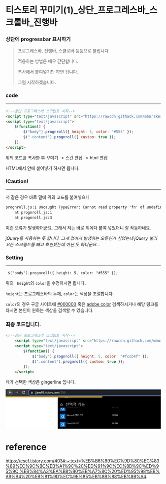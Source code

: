 

# 티스토리 꾸미기(1)_상단_프로그레스바_스크롤바_진행바

### 상단에 progressbar 표시하기

> 프로그레스바, 진행바, 스클로바 등등으로 불립니다.
>
> 적용하는 방법은 매우 간단합니다.
>
> 복사해서 붙여넣기만 하면 됩니다.
>
> 그럼 시작하겠습니다.



### code

---



```html
<!--상단 프로그레스바 스크립트 시작--> 
<script type="text/javascript" src="https://rawcdn.githack.com/mburakerman/prognroll/0feda211643153bce2c69de32ea1b39cdc64ffbe/src/prognroll.js"></script> 
<script type="text/javascript"> 
    $(function() { 
        $("body").prognroll({ height: 5, color: "#555" }); 			
        $(".content").prognroll({ custom: true });
    }); 
</script>
```

위의 코드를 복사한 후 꾸미기 -> 스킨 편집 -> html 편집

HTML에서 <head> 안에 붙여넣기 하시면 됩니다.

### !Caution!

---



저 같은 경우 <head> 바로 밑에 위의 코드를 붙여넣으니 

```html
prognroll.js:1 Uncaught TypeError: Cannot read property 'fn' of undefined
    at prognroll.js:1
    at prognroll.js:3
```

이런 오류가 발생하더군요. 그래서 저는 </head> 바로 위에다 붙여 넣었더니 잘 작동하네요.

*jQuery를 사용하는 듯 합니다. 그게 없어서 발생하는 오류인가 싶었는데 jQuery 불러오는 스크립트를 빼고 확인했는데 아닌 듯 하더군요.*..



### Setting

---

```html
 $("body").prognroll({ height: 5, color: "#555" }); 			
```

위의 ``` height```와 ```color```을 수정하시면 됩니다.

```height```는 프로그레스바의 두께, ```color```는 색상을 조절합니다.

```color```의 경우 구글 사이트에 [#000000](https://www.google.com/search?q=%23000000&oq=%23000000&aqs=chrome..69i57.1325j0j15&sourceid=chrome&ie=UTF-8) 혹은 [adobe color](https://color.adobe.com/ko/create/color-wheel) 검색하시거나 해당 링크를 타시면 본인이 원하는 색상을 검색할 수 있습니다.



### 최종 코드입니다.

```html
<!--상단 프로그레스바 스크립트 시작--> 
	<script type="text/javascript" src="https://rawcdn.githack.com/mburakerman/prognroll/0feda211643153bce2c69de32ea1b39cdc64ffbe/src/prognroll.js"></script> 
	<script type="text/javascript"> 
		$(function() { 
			$("body").prognroll({ height: 5, color: "#fccb4f" }); 			
			$(".content").prognroll({ custom: true });
		}); 
	</script>
```

제가 선택한 색상은 gingerline 입니다.

![image-20210830171746178](https://raw.githubusercontent.com/KrGil/TIL/main/documents_typora/Tistory/progressbar.assets/image-20210830171746178.png)



# reference

https://esef.tistory.com/403#:~:text=%EB%B6%89%EC%9D%80%EC%83%89%EC%9C%BC%EB%A1%9C%20%ED%91%9C%EC%8B%9C%ED%95%9C,%EB%84%A3%EA%B8%B0%EB%A7%8C%20%ED%95%98%EB%A9%B4%20%EB%81%9D%EC%9E%85%EB%8B%88%EB%8B%A4.

